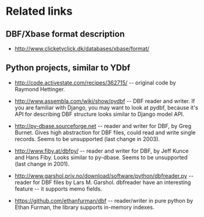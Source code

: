   Related links
  =============
  
  DBF/Xbase format description
  ----------------------------
  
   * http://www.clicketyclick.dk/databases/xbase/format/
  
  Python projects, similar to YDbf
  --------------------------------
  
   * http://code.activestate.com/recipes/362715/ -- original code
     by Raymond Hettinger.
  
   * http://www.assembla.com/wiki/show/pydbf -- DBF reader and writer.
     If you are familiar with Django, you may want to look at pydbf,
     because it's API for describing DBF structure looks similar
     to Django model API.
  
   * http://py-dbase.sourceforge.net -- reader and writer for DBF,
     by Greg Burnet. Gives high abstraction for DBF files, could read and write
     single records. Seems to be unsupported (last change in 2003).
  
   * http://www.fiby.at/dbfpy/ -- reader and writer for DBF, by Jeff Kunce and
     Hans Fiby. Looks similar to py-dbase. Seems to be unsupported (last change
     in 2001).
  
   * http://www.garshol.priv.no/download/software/python/dbfreader.py --
     reader for DBF files by Lars M. Garshol. dbfreader have an interesting
     feature -- it supports memo fields.
  
   * https://github.com/ethanfurman/dbf -- reader/writer in pure python by
     Ethan Furman, the library supports in-memory indexes.
